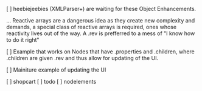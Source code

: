 [ ] heebiejeebies (XMLParser+) are waiting for these Object Enhancements.

... Reactive arrays are a dangerous idea as they create new complexity and demands, a special class of reactive arrays is required, ones whose reactivity lives out of the way. A .rev is prefferred to a mess of "I know how to do it right"

[ ] Example that works on Nodes that have .properties and .children, where .children are given .rev and thus allow for updating of the UI.

[ ] Mainiture example of updating the UI

[ ] shopcart
[ ] todo
[ ] nodelements
